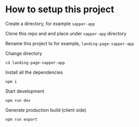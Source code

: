 # How to setup this project

Create a directory, for example `sapper-app`

Clone this repo and and place under `sapper-app` directory

Rename this project to for example, `landing-page-sapper-app`

Change directory 
```
cd landing-page-sapper-app
```

Install all the dependencies
```
npm i
```

Start development
```
npm run dev
```

Generate production build (client side)
```
npm run export
```



